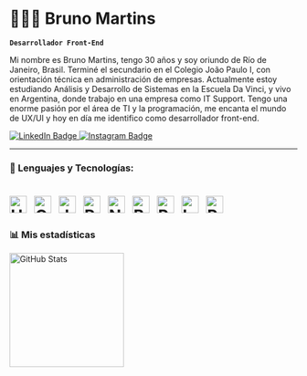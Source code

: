 # 👨🏻‍💻 Bruno Martins

**`Desarrollador Front-End`**

Mi nombre es Bruno Martins, tengo 30 años y soy oriundo de Río de Janeiro, Brasil. Terminé el secundario en el Colegio João Paulo I, con orientación técnica en administración de empresas. Actualmente estoy estudiando Análisis y Desarrollo de Sistemas en la Escuela Da Vinci, y vivo en Argentina, donde trabajo en una empresa como IT Support. Tengo una enorme pasión por el área de TI y la programación, me encanta el mundo de UX/UI y hoy en día me identifico como desarrollador front-end. 

<a href="https://www.linkedin.com/in/bruno-martins-franco/">
  <img src="https://img.shields.io/badge/Linkedin-323330?style=for-the-badge&logo=Linkedin&logoColor=blue" alt="LinkedIn Badge" />
</a>
<a href="https://www.instagram.com/bmartinsfranco/">
  <img src="https://img.shields.io/badge/Instagram-323330?style=for-the-badge&logo=instagram&logoColor=purple" alt="Instagram Badge" />
</a>

---

### 🤖 Lenguajes y Tecnologías:
<img 
    align="left" 
    alt="HTML"
    title="HTML" 
    width="30px" 
    style="padding-right: 10px;" 
    src="https://cdn.jsdelivr.net/gh/devicons/devicon@latest/icons/html5/html5-original.svg" 
/>
<img 
    align="left" 
    alt="CSS" 
    title="CSS"
    width="30px" 
    style="padding-right: 10px;" 
    src="https://cdn.jsdelivr.net/gh/devicons/devicon@latest/icons/css3/css3-original.svg" 
/>
<img 
    align="left" 
    alt="JavaScript" 
    title="JavaScript"
    width="30px" 
    style="padding-right: 10px;" 
    src="https://cdn.jsdelivr.net/gh/devicons/devicon@latest/icons/javascript/javascript-original.svg" 
/>
<img 
    align="left" 
    alt="React"
    title="React" 
    width="30px" 
    style="padding-right: 10px;" 
    src="https://cdn.jsdelivr.net/gh/devicons/devicon@latest/icons/react/react-original.svg" 
/>
<img 
    align="left" 
    alt="Next.js" 
    title="Next.js"
    width="30px" 
    style="padding-right: 10px;" 
    src="https://cdn.jsdelivr.net/gh/devicons/devicon@latest/icons/nextjs/nextjs-original.svg" 
/>
<img 
    align="left" 
    alt="Bootstrap"
    title="Bootstrap" 
    width="30px" 
    style="padding-right: 10px;" 
    src="https://cdn.jsdelivr.net/gh/devicons/devicon@latest/icons/bootstrap/bootstrap-original.svg" 
/>
<img 
    align="left" 
    alt="PHP" 
    title="PHP"
    width="30px" 
    style="padding-right: 10px;" 
    src="https://cdn.jsdelivr.net/gh/devicons/devicon@latest/icons/php/php-original.svg" 
/>
<img 
    align="left" 
    alt="Laravel" 
    title="Laravel"
    width="30px" 
    style="padding-right: 10px;" 
    src="https://cdn.jsdelivr.net/gh/devicons/devicon@latest/icons/laravel/laravel-original.svg" 
/>
<img 
    align="left" 
    alt="Python" 
    title="Python"
    width="30px" 
    style="padding-right: 10px;" 
    src="https://cdn.jsdelivr.net/gh/devicons/devicon@latest/icons/python/python-original.svg" 
/>
<br/>
==

### 📊 Mis estadísticas

<img 
      align="left" 
      alt="GitHub Stats" 
      height="200" 
      src="https://github-readme-stats.vercel.app/api/top-langs/?username=brunomartins27&theme=tokyonight&layout=compact&custom_title=Tecnologias&langs_count=9" 
  />

</p>
